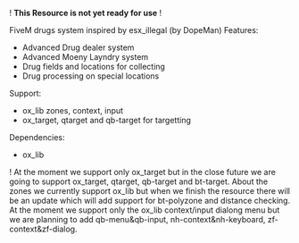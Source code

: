 ! **This Resource is not yet ready for use** !

FiveM drugs system inspired by esx_illegal (by DopeMan)
Features:
- Advanced Drug dealer system
- Advanced Moeny Layndry system
- Drug fields and locations for collecting
- Drug processing on special locations

Support:
- ox_lib zones, context, input
- ox_target, qtarget and qb-target for targetting

Dependencies:
- ox_lib

! At the moment we support only ox_target but in the close future we are going to support ox_target, qtarget, qb-target and bt-target. About the zones we currently support ox_lib but when we finish the resource there will be an update which will add support for bt-polyzone and distance checking. At the moment we support only the ox_lib context/input dialong menu but we are planning to add qb-menu&qb-input, nh-context&nh-keyboard, zf-context&zf-dialog.
